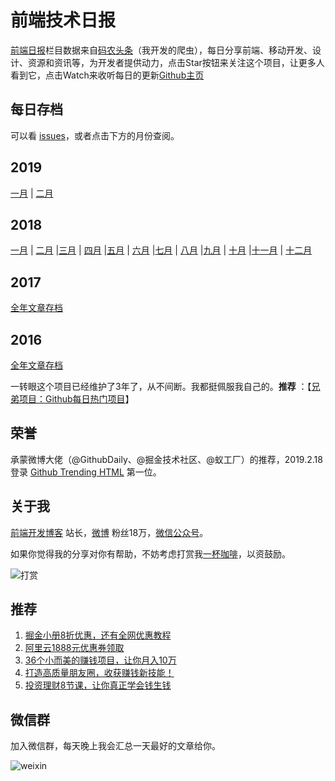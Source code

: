 # 前端技术日报

[前端日报](http://caibaojian.com/c/news)栏目数据来自[码农头条](http://hao.caibaojian.com/)（我开发的爬虫），每日分享前端、移动开发、设计、资源和资讯等，为开发者提供动力，点击Star按钮来关注这个项目，让更多人看到它，点击Watch来收听每日的更新[Github主页](https://github.com/kujian/frontendDaily)

## 每日存档

可以看 [issues](https://github.com/kujian/frontendDaily/issues)，或者点击下方的月份查阅。

## 2019
[一月](https://github.com/kujian/frontendDaily/tree/master/2019/01) | [二月](https://github.com/kujian/frontendDaily/tree/master/2019/02)
## 2018
[一月](https://github.com/kujian/frontendDaily/tree/master/2018/01) | [二月](https://github.com/kujian/frontendDaily/tree/master/2018/02) |[三月](https://github.com/kujian/frontendDaily/tree/master/2018/03) | [四月](https://github.com/kujian/frontendDaily/tree/master/2018/04) |[五月](https://github.com/kujian/frontendDaily/tree/master/2018/05) | [六月](https://github.com/kujian/frontendDaily/tree/master/2018/06) |[七月](https://github.com/kujian/frontendDaily/tree/master/2018/07) | [八月](https://github.com/kujian/frontendDaily/tree/master/2018/08) |[九月](https://github.com/kujian/frontendDaily/tree/master/2018/09) | [十月](https://github.com/kujian/frontendDaily/tree/master/2018/10) |[十一月](https://github.com/kujian/frontendDaily/tree/master/2018/11) | [十二月](https://github.com/kujian/frontendDaily/tree/master/2018/12)
## 2017
[全年文章存档](https://github.com/kujian/frontendDaily/tree/master/2017)
## 2016
[全年文章存档](https://github.com/kujian/frontendDaily/tree/master/2016)

一转眼这个项目已经维护了3年了，从不间断。我都挺佩服我自己的。**推荐** ：【[兄弟项目：Github每日热门项目](https://github.com/kujian/githubTrending)】

## 荣誉

承蒙微博大佬（@GithubDaily、@掘金技术社区、@蚁工厂）的推荐，2019.2.18 登录 [Github Trending HTML](https://github.com/trending/html?since=daily) 第一位。

## 关于我

[前端开发博客](http://caibaojian.com/) 站长，[微博](https://weibo.com/kujian) 粉丝18万，[微信公众号](http://t.cn/EV7pcM1)。


如果你觉得我的分享对你有帮助，不妨考虑打赏我[一杯咖啡](http://caibaojian.com/donation)，以资鼓励。

![打赏](https://upload-images.jianshu.io/upload_images/570843-db4053c67a8c9ea9.png)

## 推荐
1. [掘金小册8折优惠，还有全网优惠教程](http://caibaojian.com/goods)
2. [阿里云1888元优惠券领取](http://caibaojian.com/go/aliyun)
3. [36个小而美的赚钱项目，让你月入10万](http://t.cn/EV7YgYw)
4. [打造高质量朋友圈，收获赚钱新技能！](http://t.cn/EV7n9AY)
5. [投资理财8节课，让你真正学会钱生钱](http://t.cn/EV7EiM1)

## 微信群

加入微信群，每天晚上我会汇总一天最好的文章给你。

![weixin](https://user-images.githubusercontent.com/3055447/38468989-651132ac-3b80-11e8-8e6b-15122322a9d7.png)
